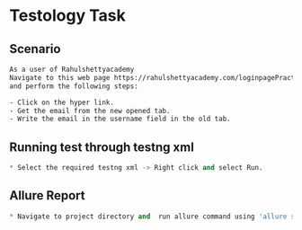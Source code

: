 # Testology Task

## Scenario

```bash
As a user of Rahulshettyacademy
Navigate to this web page https://rahulshettyacademy.com/loginpagePractise/ , 
and perform the following steps:

- Click on the hyper link.
- Get the email from the new opened tab.
- Write the email in the username field in the old tab.
```

## Running test through testng xml

```python
* Select the required testng xml -> Right click and select Run.
```

## Allure Report

```python
* Navigate to project directory and  run allure command using 'allure serve'.
```
